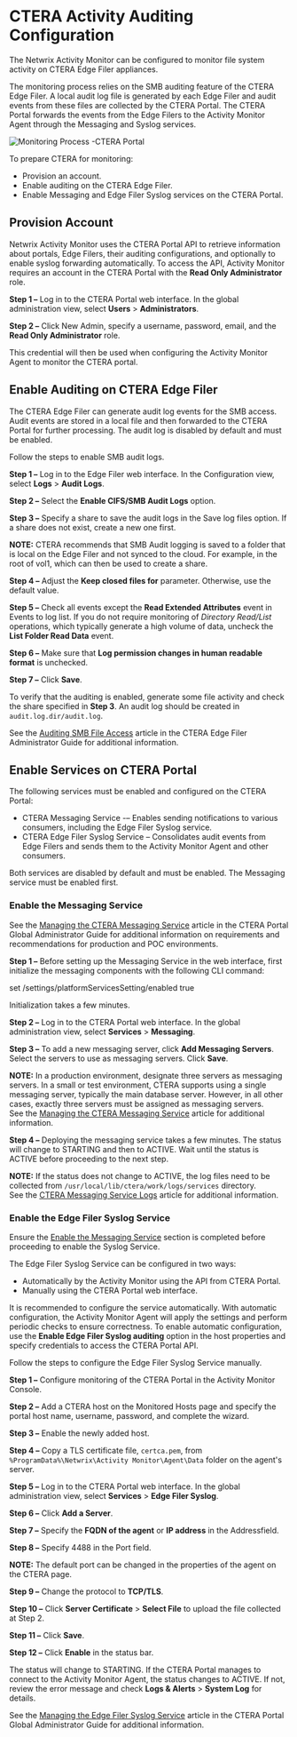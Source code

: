 # CTERA Activity Auditing Configuration

The Netwrix Activity Monitor can be configured to monitor file system activity on CTERA Edge Filer appliances.

The monitoring process relies on the SMB auditing feature of the CTERA Edge Filer. A local audit log file is generated by each Edge Filer and audit events from these files are collected by the CTERA Portal. The CTERA Portal forwards the events from the Edge Filers to the Activity Monitor Agent through the Messaging and Syslog services.

![Monitoring Process -CTERA Portal](/img/product_docs/activitymonitor/config/ctera/cterasyslogmsg.png)

To prepare CTERA for monitoring:

- Provision an account.
- Enable auditing on the CTERA Edge Filer.
- Enable Messaging and Edge Filer Syslog services on the CTERA Portal.

## Provision Account

Netwrix Activity Monitor uses the CTERA Portal API to retrieve information about portals, Edge Filers, their auditing configurations, and optionally to enable syslog forwarding automatically. To access the API, Activity Monitor requires an account in the CTERA Portal with the __Read Only Administrator__ role.

__Step 1 –__ Log in to the CTERA Portal web interface. In the global administration view, select __Users__ > __Administrators__.

__Step 2 –__ Click New Admin, specify a username, password, email, and the __Read Only Administrator__ role.

This credential will then be used when configuring the Activity Monitor Agent to monitor the CTERA portal.

## Enable Auditing on CTERA Edge Filer

The CTERA Edge Filer can generate audit log events for the SMB access. Audit events are stored in a local file and then forwarded to the CTERA Portal for further processing. The audit log is disabled by default and must be enabled.

Follow the steps to enable SMB audit logs.

__Step 1 –__ Log in to the Edge Filer web interface. In the Configuration view, select __Logs__ > __Audit Logs__.

__Step 2 –__ Select the __Enable CIFS/SMB Audit Logs__ option.

__Step 3 –__ Specify a share to save the audit logs in the Save log files option. If a share does not exist, create a new one first.

__NOTE:__ CTERA recommends that SMB Audit logging is saved to a folder that is local on the Edge Filer and not synced to the cloud. For example, in the root of vol1, which can then be used to create a share.

__Step 4 –__ Adjust the __Keep closed files for__ parameter. Otherwise, use the default value.

__Step 5 –__ Check all events except the __Read Extended Attributes__ event in Events to log list. If you do not require monitoring of _Directory Read/List_ operations, which typically generate a high volume of data, uncheck the __List Folder Read Data__ event.

__Step 6 –__ Make sure that __Log permission changes in human readable format__ is unchecked.

__Step 7 –__ Click __Save__.

To verify that the auditing is enabled, generate some file activity and check the share specified in __Step 3__. An audit log should be created in ```audit.log.dir/audit.log```.

See the [Auditing SMB File Access](https://kb.ctera.com/docs/auditing-smb-file-access-5) article in the CTERA Edge Filer Administrator Guide for additional information.

## Enable Services on CTERA Portal

The following services must be enabled and configured on the CTERA Portal:

- CTERA Messaging Service -– Enables sending notifications to various consumers, including the Edge Filer Syslog service.
- CTERA Edge Filer Syslog Service – Consolidates audit events from Edge Filers and sends them to the Activity Monitor Agent and other consumers.

Both services are disabled by default and must be enabled. The Messaging service must be enabled first.

### Enable the Messaging Service

See the [Managing the CTERA Messaging Service](https://kb.ctera.com/docs/managing-the-ctera-messaging-service-2) article in the CTERA Portal Global Administrator Guide for additional information on requirements and recommendations for production and POC environments.

__Step 1 –__ Before setting up the Messaging Service in the web interface, first initialize the messaging components with the following CLI command:

set /settings/platformServicesSetting/enabled true

Initialization takes a few minutes.

__Step 2 –__ Log in to the CTERA Portal web interface. In the global administration view, select __Services__ > __Messaging__.

__Step 3 –__ To add a new messaging server, click __Add Messaging Servers__. Select the servers to use as messaging servers. Click __Save__.

__NOTE:__ In a production environment, designate three servers as messaging servers. In a small or test environment, CTERA supports using a single messaging server, typically the main database server. However, in all other cases, exactly three servers must be assigned as messaging servers.  
See the [Managing the CTERA Messaging Service](https://kb.ctera.com/docs/managing-the-ctera-messaging-service-2) article for additional information.

__Step 4 –__ Deploying the messaging service takes a few minutes. The status will change to STARTING and then to ACTIVE. Wait until the status is ACTIVE before proceeding to the next step.

__NOTE:__ If the status does not change to ACTIVE, the log files need to be collected from ```/usr/local/lib/ctera/work/logs/services``` directory.   
See the [CTERA Messaging Service Logs](https://kb.ctera.com/docs/setting-up-the-ctera-messaging-service-2#CTERA-Messaging-Service-Logs) article for additional information.

### Enable the Edge Filer Syslog Service

Ensure the [Enable the Messaging Service](#Enable-the-Messaging-Service) section is completed before proceeding to enable the Syslog Service.

The Edge Filer Syslog Service can be configured in two ways:

- Automatically by the Activity Monitor using the API from CTERA Portal.
- Manually using the CTERA Portal web interface.

It is recommended to configure the service automatically. With automatic configuration, the Activity Monitor Agent will apply the settings and perform periodic checks to ensure correctness. To enable automatic configuration, use the __Enable Edge Filer Syslog auditing__ option in the host properties and specify credentials to access the CTERA Portal API.

Follow the steps to configure the Edge Filer Syslog Service manually.

__Step 1 –__ Configure monitoring of the CTERA Portal in the Activity Monitor Console.

__Step 2 –__  Add a CTERA host on the Monitored Hosts page and specify the portal host name, username, password, and complete the wizard.

__Step 3 –__ Enable the newly added host.

__Step 4 –__ Copy a TLS certificate file, ```certca.pem```, from ```%ProgramData%\Netwrix\Activity Monitor\Agent\Data``` folder on the agent's server.

__Step 5 –__ Log in to the CTERA Portal web interface. In the global administration view, select __Services__ > __Edge Filer Syslog__.

__Step 6 –__ Click __Add a Server__.

__Step 7 –__ Specify the __FQDN of the agent__ or __IP address__ in the Addressfield.

__Step 8 –__ Specify 4488 in the Port field.

__NOTE:__ The default port can be changed in the properties of the agent on the CTERA page.

__Step 9 –__ Change the protocol to __TCP/TLS__.

__Step 10 –__ Click __Server Certificate__ > __Select File__ to upload the file collected at Step 2.

__Step 11 –__ Click __Save__.

__Step 12 –__ Click __Enable__ in the status bar.

The status will change to STARTING. If the CTERA Portal manages to connect to the Activity Monitor Agent, the status changes to ACTIVE. If not, review the error message and check __Logs & Alerts__ > __System Log__ for details.

See the [Managing the Edge Filer Syslog Service](https://kb.ctera.com/docs/managing-the-edge-filer-syslong-service) article in the CTERA Portal Global Administrator Guide for additional information.
